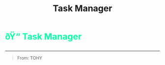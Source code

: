 ﻿---
lang: en-US
title: Task Manager
prev:
next:
---

# <font color="#01ffa5">ðŸ“ <b>Task Manager</b></font> <Badge text="Basic" type="tip" vertical="middle"/>
---

> From: TOHY
